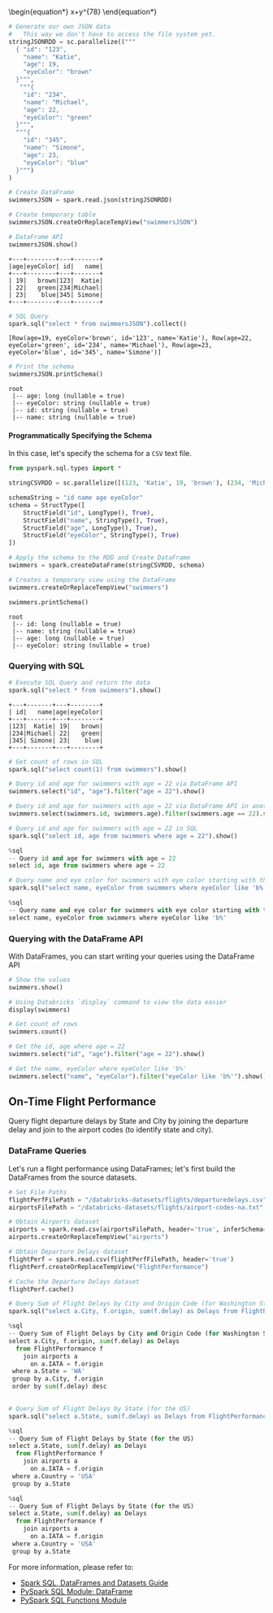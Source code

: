 
\begin{equation*}
x+y^{78}
\end{equation*}



```python
# Generate our own JSON data 
#   This way we don't have to access the file system yet.
stringJSONRDD = sc.parallelize((""" 
  { "id": "123",
    "name": "Katie",
    "age": 19,
    "eyeColor": "brown"
  }""",
   """{
    "id": "234",
    "name": "Michael",
    "age": 22,
    "eyeColor": "green"
  }""", 
  """{
    "id": "345",
    "name": "Simone",
    "age": 23,
    "eyeColor": "blue"
  }""")
)
```


```python
# Create DataFrame
swimmersJSON = spark.read.json(stringJSONRDD)
```


```python
# Create temporary table
swimmersJSON.createOrReplaceTempView("swimmersJSON")
```


```python
# DataFrame API
swimmersJSON.show()
```

    +---+--------+---+-------+
    |age|eyeColor| id|   name|
    +---+--------+---+-------+
    | 19|   brown|123|  Katie|
    | 22|   green|234|Michael|
    | 23|    blue|345| Simone|
    +---+--------+---+-------+
    



```python
# SQL Query
spark.sql("select * from swimmersJSON").collect()
```




    [Row(age=19, eyeColor='brown', id='123', name='Katie'), Row(age=22, eyeColor='green', id='234', name='Michael'), Row(age=23, eyeColor='blue', id='345', name='Simone')]




```python
# Print the schema
swimmersJSON.printSchema()
```

    root
     |-- age: long (nullable = true)
     |-- eyeColor: string (nullable = true)
     |-- id: string (nullable = true)
     |-- name: string (nullable = true)
    


#### Programmatically Specifying the Schema
In this case, let's specify the schema for a `CSV` text file.


```python
from pyspark.sql.types import *

stringCSVRDD = sc.parallelize([(123, 'Katie', 19, 'brown'), (234, 'Michael', 22, 'green'), (345, 'Simone', 23, 'blue')])

schemaString = "id name age eyeColor"
schema = StructType([
    StructField("id", LongType(), True),    
    StructField("name", StringType(), True),
    StructField("age", LongType(), True),
    StructField("eyeColor", StringType(), True)
])

# Apply the schema to the RDD and Create DataFrame
swimmers = spark.createDataFrame(stringCSVRDD, schema)

# Creates a temporary view using the DataFrame
swimmers.createOrReplaceTempView("swimmers")
```


```python
swimmers.printSchema()
```

    root
     |-- id: long (nullable = true)
     |-- name: string (nullable = true)
     |-- age: long (nullable = true)
     |-- eyeColor: string (nullable = true)
    


### Querying with SQL


```python
# Execute SQL Query and return the data
spark.sql("select * from swimmers").show()
```

    +---+-------+---+--------+
    | id|   name|age|eyeColor|
    +---+-------+---+--------+
    |123|  Katie| 19|   brown|
    |234|Michael| 22|   green|
    |345| Simone| 23|    blue|
    +---+-------+---+--------+
    



```python
# Get count of rows in SQL
spark.sql("select count(1) from swimmers").show()
```


```python
# Query id and age for swimmers with age = 22 via DataFrame API
swimmers.select("id", "age").filter("age = 22").show()
```


```python
# Query id and age for swimmers with age = 22 via DataFrame API in another way
swimmers.select(swimmers.id, swimmers.age).filter(swimmers.age == 22).show()

```


```python
# Query id and age for swimmers with age = 22 in SQL
spark.sql("select id, age from swimmers where age = 22").show()
```


```python
%sql 
-- Query id and age for swimmers with age = 22
select id, age from swimmers where age = 22
```


```python
# Query name and eye color for swimmers with eye color starting with the letter 'b'
spark.sql("select name, eyeColor from swimmers where eyeColor like 'b%'").show()
```


```python
%sql 
-- Query name and eye color for swimmers with eye color starting with the letter 'b'
select name, eyeColor from swimmers where eyeColor like 'b%'
```

### Querying with the DataFrame API
With DataFrames, you can start writing your queries using the DataFrame API


```python
# Show the values 
swimmers.show()
```


```python
# Using Databricks `display` command to view the data easier
display(swimmers)
```


```python
# Get count of rows
swimmers.count()
```


```python
# Get the id, age where age = 22
swimmers.select("id", "age").filter("age = 22").show()
```


```python
# Get the name, eyeColor where eyeColor like 'b%'
swimmers.select("name", "eyeColor").filter("eyeColor like 'b%'").show()
```

## On-Time Flight Performance
Query flight departure delays by State and City by joining the departure delay and join to the airport codes (to identify state and city).

### DataFrame Queries
Let's run a flight performance using DataFrames; let's first build the DataFrames from the source datasets.


```python
# Set File Paths
flightPerfFilePath = "/databricks-datasets/flights/departuredelays.csv"
airportsFilePath = "/databricks-datasets/flights/airport-codes-na.txt"

# Obtain Airports dataset
airports = spark.read.csv(airportsFilePath, header='true', inferSchema='true', sep='\t')
airports.createOrReplaceTempView("airports")

# Obtain Departure Delays dataset
flightPerf = spark.read.csv(flightPerfFilePath, header='true')
flightPerf.createOrReplaceTempView("FlightPerformance")

# Cache the Departure Delays dataset 
flightPerf.cache()
```


```python
# Query Sum of Flight Delays by City and Origin Code (for Washington State)
spark.sql("select a.City, f.origin, sum(f.delay) as Delays from FlightPerformance f join airports a on a.IATA = f.origin where a.State = 'WA' group by a.City, f.origin order by sum(f.delay) desc").show()
```


```python
%sql
-- Query Sum of Flight Delays by City and Origin Code (for Washington State)
select a.City, f.origin, sum(f.delay) as Delays
  from FlightPerformance f
    join airports a
      on a.IATA = f.origin
 where a.State = 'WA'
 group by a.City, f.origin
 order by sum(f.delay) desc
 
```


```python
# Query Sum of Flight Delays by State (for the US)
spark.sql("select a.State, sum(f.delay) as Delays from FlightPerformance f join airports a on a.IATA = f.origin where a.Country = 'USA' group by a.State ").show()
```


```python
%sql
-- Query Sum of Flight Delays by State (for the US)
select a.State, sum(f.delay) as Delays
  from FlightPerformance f
    join airports a
      on a.IATA = f.origin
 where a.Country = 'USA'
 group by a.State 
```


```python
%sql
-- Query Sum of Flight Delays by State (for the US)
select a.State, sum(f.delay) as Delays
  from FlightPerformance f
    join airports a
      on a.IATA = f.origin
 where a.Country = 'USA'
 group by a.State 
```

For more information, please refer to:
* [Spark SQL, DataFrames and Datasets Guide](http://spark.apache.org/docs/latest/sql-programming-guide.html#sql)
* [PySpark SQL Module: DataFrame](http://spark.apache.org/docs/latest/api/python/pyspark.sql.html#pyspark.sql.DataFrame)
* [PySpark SQL Functions Module](http://spark.apache.org/docs/latest/api/python/pyspark.sql.html#module-pyspark.sql.functions)
